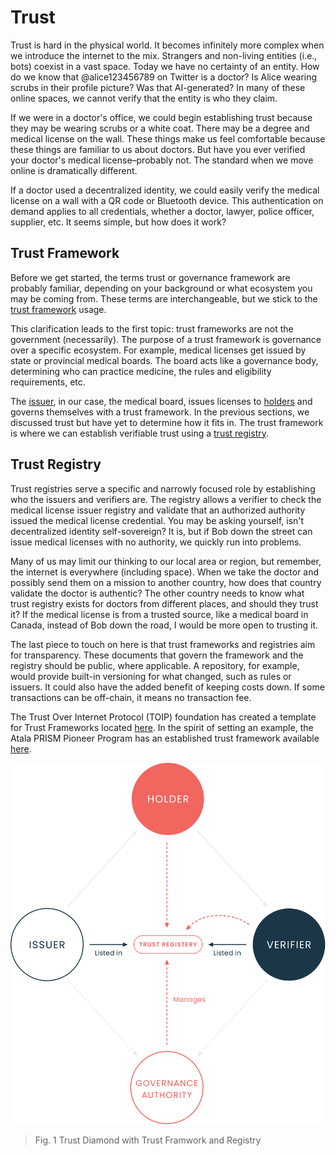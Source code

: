 # Trust

Trust is hard in the physical world. It becomes infinitely more complex when we introduce the internet to the mix. Strangers and non-living entities (i.e., bots) coexist in a vast space. Today we have no certainty of an entity. How do we know that @alice123456789 on Twitter is a doctor? Is Alice wearing scrubs in their profile picture? Was that AI-generated? In many of these online spaces, we cannot verify that the entity is who they claim.

If we were in a doctor's office, we could begin establishing trust because they may be wearing scrubs or a white coat. There may be a degree and medical license on the wall. These things make us feel comfortable because these things are familiar to us about doctors. But have you ever verified your doctor's medical license–probably not. The standard when we move online is dramatically different.

If a doctor used a decentralized identity, we could easily verify the medical license on a wall with a QR code or Bluetooth device. This authentication on demand applies to all credentials, whether a doctor, lawyer, police officer, supplier, etc. It seems simple, but how does it work?

## Trust Framework

Before we get started, the terms trust or governance framework are probably familiar, depending on your background or what ecosystem you may be coming from. These terms are interchangeable, but we stick to the [trust framework](/documentation/docs/concepts/glossary.md#trust-framework) usage.

This clarification leads to the first topic: trust frameworks are not the government (necessarily). The purpose of a trust framework is governance over a specific ecosystem. For example, medical licenses get issued by state or provincial medical boards. The board acts like a governance body, determining who can practice medicine, the rules and eligibility requirements, etc.

The [issuer](/documentation/docs/concepts/glossary.md#issuer), in our case, the medical board, issues licenses to [holders](/documentation/docs/concepts/glossary.md#holders) and governs themselves with a trust framework. In the previous sections, we discussed trust but have yet to determine how it fits in. The trust framework is where we can establish verifiable trust using a [trust registry](/documentation/docs/concepts/glossary.md#trust-registry).

## Trust Registry

Trust registries serve a specific and narrowly focused role by establishing who the issuers and verifiers are. The registry allows a verifier to check the medical license issuer registry and validate that an authorized authority issued the medical license credential. You may be asking yourself, isn't decentralized identity self-sovereign? It is, but if Bob down the street can issue medical licenses with no authority, we quickly run into problems.

Many of us may limit our thinking to our local area or region, but remember, the internet is everywhere (including space). When we take the doctor and possibly send them on a mission to another country, how does that country validate the doctor is authentic? The other country needs to know what trust registry exists for doctors from different places, and should they trust it? If the medical license is from a trusted source, like a medical board in Canada, instead of Bob down the road, I would be more open to trusting it.

The last piece to touch on here is that trust frameworks and registries aim for transparency. These documents that govern the framework and the registry should be public, where applicable. A repository, for example, would provide built-in versioning for what changed, such as rules or issuers. It could also have the added benefit of keeping costs down. If some transactions can be off-chain, it means no transaction fee. 

The Trust Over Internet Protocol (TOIP) foundation has created a template for Trust Frameworks located [here](https://trustoverip.org/news/2022/02/01/the-toip-foundation-releases-its-first-official-governance-specifications/). In the spirit of setting an example, the Atala PRISM Pioneer Program has an established trust framework available [here](https://github.com/AtalaPRISMTribe/PPPGF).

![Trust Diamond](/img/trust-diamond.png "Trust Diamond")
> Fig. 1 Trust Diamond with Trust Framwork and Registry
